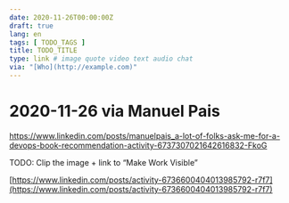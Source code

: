 ```yaml
---
date: 2020-11-26T00:00:00Z
draft: true
lang: en
tags: [ TODO_TAGS ]
title: TODO_TITLE
type: link # image quote video text audio chat
via: "[Who](http://example.com)"
---
```



# 2020-11-26 via Manuel Pais
https://www.linkedin.com/posts/manuelpais_a-lot-of-folks-ask-me-for-a-devops-book-recommendation-activity-6737307021642616832-FkoG

TODO: Clip the image + link to “Make Work Visible”

[https://www.linkedin.com/posts/activity-6736600404013985792-r7f7](https://www.linkedin.com/posts/activity-6736600404013985792-r7f7)


